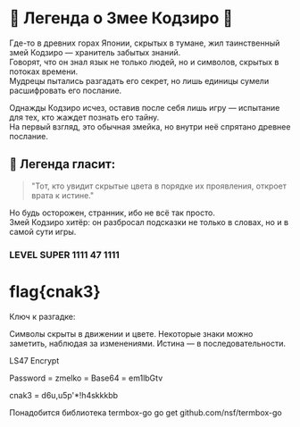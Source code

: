 

# 🏯 Легенда о Змее Кодзиро 🐍  

Где-то в древних горах Японии, скрытых в тумане, жил таинственный змей Кодзиро — хранитель забытых знаний.  
Говорят, что он знал язык не только людей, но и символов, скрытых в потоках времени.  
Мудрецы пытались разгадать его секрет, но лишь единицы сумели расшифровать его послание.  

Однажды Кодзиро исчез, оставив после себя лишь игру — испытание для тех, кто жаждет познать его тайну.  
На первый взгляд, это обычная змейка, но внутри неё спрятано древнее послание.  

## 🌸 Легенда гласит:  
> "Тот, кто увидит скрытые цвета в порядке их проявления, откроет врата к истине."  

Но будь осторожен, странник, ибо не всё так просто.  
Змей Кодзиро хитёр: он разбросал подсказки не только в словах, но и в самой сути игры. 
### LEVEL SUPER 1111 47 1111


# flag{cnak3}


 Ключ к разгадке:

Символы скрыты в движении и цвете.
Некоторые знаки можно заметить, наблюдая за изменениями.
Истина — в последовательности.

LS47 Encrypt

Password = zmelko = Base64 = em1lbGtv

cnak3 = d6u,u5p'*!h4skkkbb

Понадобится библиотека termbox-go 
go get github.com/nsf/termbox-go